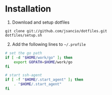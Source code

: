 # Installation

1. Download and setup dotfiles

  ```
  git clone git://github.com/jsancio/dotfiles.git
  dotfiles/setup.sh
  ```

2. Add the following lines to  `~/.profile`

  ```bash
  # set the go path
  if [ -d "$HOME/work/go" ]; then
      export GOPATH=$HOME/work/go
  fi

  # start ssh-agent
  if [ -f "$HOME/.start_agent" ]; then
      . "$HOME/.start_agent"
  fi
```
